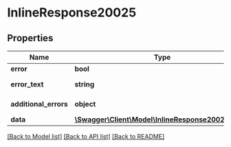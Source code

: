 # InlineResponse20025

## Properties
Name | Type | Description | Notes
------------ | ------------- | ------------- | -------------
**error** | **bool** | Флаг ошибки. | [optional] 
**error_text** | **string** | Описание ошибки. | [optional] 
**additional_errors** | **object** | Дополнительные ошибки. | [optional] 
**data** | [**\Swagger\Client\Model\InlineResponse20025Data[]**](InlineResponse20025Data.md) |  | [optional] 

[[Back to Model list]](../../README.md#documentation-for-models) [[Back to API list]](../../README.md#documentation-for-api-endpoints) [[Back to README]](../../README.md)

